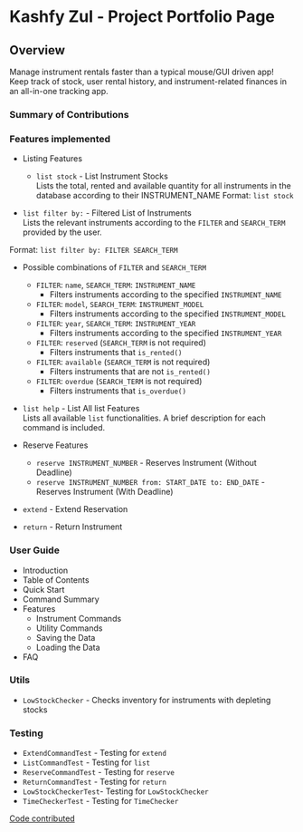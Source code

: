 # Kashfy Zul - Project Portfolio Page

## Overview

Manage instrument rentals faster than a typical mouse/GUI driven app! Keep track of stock, user rental history, and
instrument-related finances in an all-in-one tracking app.

### Summary of Contributions

### Features implemented

* Listing Features
    * `list stock` - List Instrument Stocks  
      Lists the total, rented and available quantity for all instruments in the database according to their
      INSTRUMENT_NAME
      Format: `list stock`


* `list filter by:` - Filtered List of Instruments  
  Lists the relevant instruments according to the `FILTER` and `SEARCH_TERM` provided by the user.

Format: `list filter by: FILTER SEARCH_TERM`

* Possible combinations of `FILTER` and `SEARCH_TERM`
    * `FILTER`: `name`, `SEARCH_TERM`: `INSTRUMENT_NAME`
        * Filters instruments according to the specified `INSTRUMENT_NAME`
    * `FILTER`: `model`, `SEARCH_TERM`: `INSTRUMENT_MODEL`
        * Filters instruments according to the specified `INSTRUMENT_MODEL`
    * `FILTER`: `year`, `SEARCH_TERM`: `INSTRUMENT_YEAR`
        * Filters instruments according to the specified `INSTRUMENT_YEAR`
    * `FILTER`: `reserved` (`SEARCH_TERM` is not required)
        * Filters instruments that `is_rented()`
    * `FILTER`: `available` (`SEARCH_TERM` is not required)
        * Filters instruments that are not `is_rented()`
    * `FILTER`: `overdue` (`SEARCH_TERM` is not required)
        * Filters instruments that `is_overdue()`


* `list help` - List All list Features  
  Lists all available `list` functionalities. A brief description for each command is included.


* Reserve Features
    * `reserve INSTRUMENT_NUMBER` - Reserves Instrument (Without Deadline)
    * `reserve INSTRUMENT_NUMBER from: START_DATE to: END_DATE` - Reserves Instrument (With Deadline)
* `extend` - Extend Reservation
* `return` - Return Instrument

### User Guide

* Introduction
* Table of Contents
* Quick Start
* Command Summary
* Features
    * Instrument Commands
    * Utility Commands
    * Saving the Data
    * Loading the Data
* FAQ

### Utils

* `LowStockChecker` - Checks inventory for instruments with depleting stocks

### Testing

* `ExtendCommandTest` - Testing for `extend`
* `ListCommandTest` - Testing for `list`
* `ReserveCommandTest` - Testing for `reserve`
* `ReturnCommandTest` - Testing for `return`
* `LowStockCheckerTest`- Testing for `LowStockChecker`
* `TimeCheckerTest` - Testing for `TimeChecker`

[Code contributed](https://nus-cs2113-ay2425s2.github.io/tp-dashboard/?search=kashfyzul&breakdown=true)